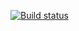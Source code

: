 [![Build status](https://ci.appveyor.com/api/projects/status/iex20qv64kdcl701?svg=true)](https://ci.appveyor.com/project/AnastasiaKuznetzova/2-3-card-delivery)
